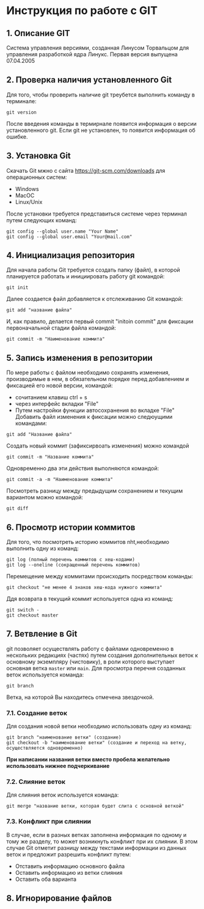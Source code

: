 # Инструкция по работе с GIT

## 1. Описание GIT

Система управления версиями, созданная Линусом Торвальцом для управления разработкой ядра Линукс. Первая версия выпущена 07.04.2005

## 2. Проверка наличия установленного Git

Для того, чтобы проверить наличие git треубется выполнить команду в терминале:
```
git version 
```
После введения команды в термирнале появится информация о версии установленного git. Если git не установлен, то появится информация об ошибке.

## 3. Установка Git

Скачать Git мжно с сайта https://git-scm.com/downloads для операционных систем:
* Windows
* MacOC
* Linux/Unix

После установки требуется представиться системе через терминал путем следующих команд:
```
git config --global user.name "Your Name"
git config --global user.email "Your@mail.com"
```
## 4. Инициализация репозитория

Для начала работы Git требуется создать папку (файл), в которой планируется работать и инициировать работу git командой:
```
git init
```
Далее создается файл добавляется к отслеживанию Git командой:
```
git add "название файла"
```
И, как правило, делается первый commit "initoin commit" для фиксации первоначальной стадии файла командой:
```
git commit -m "Наименование коммита"
```
## 5. Запись изменения в репозитории

По мере работы с файлом необходимо сохранять изменения, производимые в нем, в обязательном порядке перед добавлением и фиксацией его новой версии, командой:
* сочитанием клавиш ctrl + s
* через интерфейс вкладки "File"
* Путем настройки функции автосохранения во вкладке "File"
Добавить файл изменения к фиксации можно следюущими командами:
```
git add "Название файла"
```
Создать новый коммит (зафиксирвоать изменения) можно командой
```
git commit -m "Название коммита"
```
Одновременно два эти действия выполняются командой:
```
git commit -a -m "Наименование коммита"
```
Посмотреть разницу между предыдущим сохранением и текущим вариантом можно командой:
```
git diff
```
## 6. Просмотр истории коммитов

Для того, что посмотреть историю коммитов nht,необходимо выполнить одну из команд:
```
git log (полный перечень коммитов с хеш-кодами)
git log --oneline (сокращенный перечень коммитов)
```
Перемещение между коммитами происходить посредством команды:
```
git checkout "не менее 4 знаков хеш-кода нужного коммита"
```
Ддя возврата в текущий коммит используется одна из команд:
```
git switch -
git checkout master
```

## 7. Ветвление в Git

git позволяет осуществлять работу с файлами одновременно в нескольких редакциях (частях) путем создания дополнительных веток к основному  экземпляру (чистовику), в роли которого выступает основная ветка `master` или `main`.
Для просмотра перечня созданных веток используется команда:
```
git branch
```
Ветка, на которой Вы находитесь отмечена звездочкой.

### 7.1. Создание веток

Для создания новой ветки необходимо использовать одну из команд:
```
git branch "наименование ветки" (создание)
git checkout -b "наименование ветки" (создание и переход на ветку, осуществляется одновременно)
```
**При написании названия ветки вместо пробела желательно использовать нижнее подчеркивание**

### 7.2. Слияние веток

Для слияния веток используется команда:

```
git merge "название ветки, которая будет слита с основной веткой"
```

### 7.3. Конфликт при слиянии

В случае, если в разных ветках заполнена информация по одному и тому же разделу, то может возникнуть конфликт при их слиянии. В этом случае Git отметит разницу между текстами информации из данных веток и предложит разрешить конфликт путем:
* Отставить информацию основного файла
* Оставить информацию из ветки слияния
* Оставить оба варианта

## 8. Игнорирование файлов